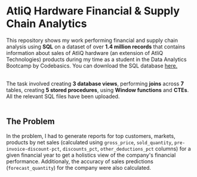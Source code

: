 # AtliQ Hardware Financial & Supply Chain Analytics

This repository shows my work performing financial and supply chain analysis using **SQL** on a dataset of over **1.4 million records** that contains information about sales of AtliQ hardware (an extension of AtliQ Technologies) products during my time as a student in the Data Analytics Bootcamp by Codebasics. You can download the SQL database [here.](https://drive.google.com/file/d/1Z96eV3o-IBi82XBc3gOtZDnWn4o_fSd3/view?usp=sharing) <br><br>

The task involved creating **3 database views**, performing **joins** across **7** tables, creating **5 stored procedures**, using **Window functions** and **CTEs**. All the relevant SQL files have been uploaded.
<br><br>

## The Problem
In the problem, I had to generate reports for top customers, markets, products by net sales (calculated using `gross_price`, `sold_quantity`, `pre-invoice-discount-pct`, `discounts_pct`, `other_deductions_pct` columns) for a given financial year to get a holistics view of the company's financial performance. Additionaly, the accuracy of sales predictions (`forecast_quantity`) for the company were also calculated. <br><br>

